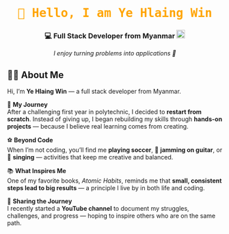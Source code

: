 <h1 align="center">
  <samp style="color:orange">👋 Hello, I am <b>Ye Hlaing Win</b></samp>
</h1>
<h3 align="center">💻 Full Stack Developer from Myanmar <img width="20" height="20" alt="image" src="https://github.com/user-attachments/assets/f6cacc68-6712-4aea-8779-b60c33632d7b" /></h3>


<p align="center">
  <i>I enjoy turning problems into applications 🚀</i>
</p>

##
## 👨‍💻 About Me  

Hi, I’m **Ye Hlaing Win** — a full stack developer from Myanmar.  

🌱 **My Journey**  
After a challenging first year in polytechnic, I decided to **restart from scratch**. Instead of giving up, I began rebuilding my skills through **hands-on projects** — because I believe real learning comes from creating.  

⚽ **Beyond Code**  
When I’m not coding, you’ll find me **playing soccer**, 🎸 **jamming on guitar**, or 🎤 **singing** — activities that keep me creative and balanced.  

📚 **What Inspires Me**  
One of my favorite books, *Atomic Habits*, reminds me that **small, consistent steps lead to big results** — a principle I live by in both life and coding.  

🎥 **Sharing the Journey**  
I recently started a **YouTube channel** to document my struggles, challenges, and progress — hoping to inspire others who are on the same path.  
